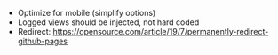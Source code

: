 - Optimize for mobile (simplify options)
- Logged views should be injected, not hard coded
- Redirect: https://opensource.com/article/19/7/permanently-redirect-github-pages
